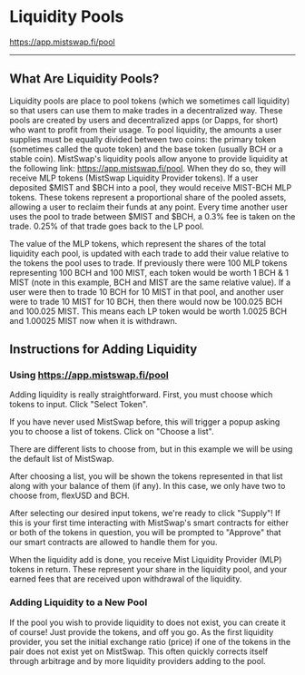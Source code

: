 # Liquidity Pools

<https://app.mistswap.fi/pool>

---

## What Are Liquidity Pools?

Liquidity pools are place to pool tokens (which we sometimes call liquidity) so that users can use them to make trades in a decentralized way. These pools are created by users and decentralized apps (or Dapps, for short) who want to profit from their usage. To pool liquidity, the amounts a user supplies must be equally divided between two coins: the primary token (sometimes called the quote token) and the base token (usually BCH or a stable coin). MistSwap's liquidity pools allow anyone to provide liquidity at the following link: <https://app.mistswap.fi/pool>. When they do so, they will receive MLP tokens (MistSwap Liquidity Provider tokens). If a user deposited $MIST and $BCH into a pool, they would receive MIST-BCH MLP tokens. These tokens represent a proportional share of the pooled assets, allowing a user to reclaim their funds at any point. Every time another user uses the pool to trade between $MIST and $BCH, a 0.3% fee is taken on the trade. 0.25% of that trade goes back to the LP pool. 

The value of the MLP tokens, which represent the shares of the total liquidity each pool, is updated with each trade to add their value relative to the tokens the pool uses to trade. If previously there were 100 MLP tokens representing 100 BCH and 100 MIST, each token would be worth 1 BCH & 1 MIST (note in this example, BCH and MIST are the same relative value). If a user were then to trade 10 BCH for 10 MIST in that pool, and another user were to trade 10 MIST for 10 BCH, then there would now be 100.025 BCH and 100.025 MIST. This means each LP token would be worth 1.0025 BCH and 1.00025 MIST now when it is withdrawn.

## Instructions for Adding Liquidity

### Using <https://app.mistswap.fi/pool>

Adding liquidity is really straightforward. First, you must choose which tokens to input. Click "Select Token".

If you have never used MistSwap before, this will trigger a popup asking you to choose a list of tokens. Click on "Choose a list".

There are different lists to choose from, but in this example we will be using the default list of MistSwap.

After choosing a list, you will be shown the tokens represented in that list along with your balance of them (if any). In this case, we only have two to choose from, flexUSD and BCH. 

After selecting our desired input tokens, we're ready to click "Supply"! If this is your first time interacting with MistSwap's smart contracts for either or both of the tokens in question, you will be prompted to "Approve" that our smart contracts are allowed to handle them for you.

When the liquidity add is done, you receive Mist Liquidity Provider (MLP) tokens in return. These represent your share in the liquidity pool, and your earned fees that are received upon withdrawal of the liquidity.

### Adding Liquidity to a New Pool

If the pool you wish to provide liquidity to does not exist, you can create it of course! Just provide the tokens, and off you go. As the first liquidity provider, you set the initial exchange ratio (price) if one of the tokens in the pair does not exist yet on MistSwap. This often quickly corrects itself through arbitrage and by more liquidity providers adding to the pool.
